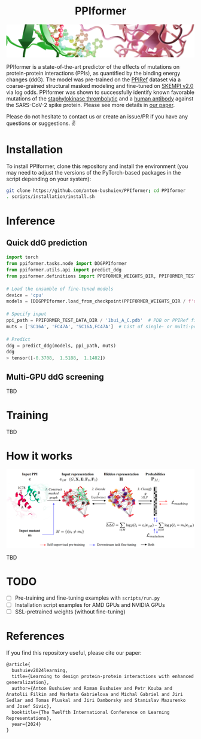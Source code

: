 <div align="center">

# PPIformer

</div>

<p align="center">
  <img src="assets/readme-dimer-close-up.png"/>
</p>

PPIformer is a state-of-the-art predictor of the effects of mutations on protein-protein interactions (PPIs), as quantified by the binding energy changes (ddG). The model was pre-trained on the [PPIRef](https://github.com/anton-bushuiev/PPIRef) dataset via a coarse-grained structural masked modeling and fine-tuned on [SKEMPI v2.0](https://life.bsc.es/pid/skempi2) via log odds. PPIformer was shown to successfully identify known favorable mutations of the [staphylokinase thrombolytic](https://pubmed.ncbi.nlm.nih.gov/10942387/) and a [human antibody](https://www.pnas.org/doi/10.1073/pnas.2122954119) against the SARS-CoV-2 spike protein. Please see more details in [our paper](https://arxiv.org/abs/2310.18515).

Please do not hesitate to contact us or create an issue/PR if you have any questions or suggestions. ✌️

<!-- ![dimer-close-up](https://github.com/anton-bushuiev/PPIformer/assets/67932762/5679f391-daac-4d2b-88c9-40621941ba74) -->

<!-- trained on PPIRef -->

<!-- PPIformer is a transformer-based model for protein-protein interaction (PPI) prediction. It is based on the [Transformer](https://arxiv.org/abs/1706.03762) architecture and uses the [ProtTrans](https://www.biorxiv.org/content/10.1101/2020.07.12.199554v1) model as a backbone. The model is trained on the [BioGRID](https://thebiogrid.org/) database and achieves state-of-the-art performance on the [PPI4DOCK]( -->

# Installation

To install PPIformer, clone this repository and install the environment (you may need to adjust the versions of the PyTorch-based packages in the script depending on your system):
```bash
git clone https://github.com/anton-bushuiev/PPIformer; cd PPIformer
. scripts/installation/install.sh
```

# Inference

## Quick ddG prediction

```python
import torch
from ppiformer.tasks.node import DDGPPIformer
from ppiformer.utils.api import predict_ddg
from ppiformer.definitions import PPIFORMER_WEIGHTS_DIR, PPIFORMER_TEST_DATA_DIR

# Load the ensamble of fine-tuned models
device = 'cpu'
models = [DDGPPIformer.load_from_checkpoint(PPIFORMER_WEIGHTS_DIR / f'ddg_regression/{i}.ckpt', map_location=torch.device(device)).eval() for i in range(3)]

# Specify input
ppi_path = PPIFORMER_TEST_DATA_DIR / '1bui_A_C.pdb'  # PDB or PPIRef file (see https://github.com/anton-bushuiev/PPIRef?tab=readme-ov-file#extracting-ppis)
muts = ['SC16A', 'FC47A', 'SC16A,FC47A']  # List of single- or multi-point mutations

# Predict
ddg = predict_ddg(models, ppi_path, muts)
ddg
> tensor([-0.3708,  1.5188,  1.1482])
```

## Multi-GPU ddG screening

TBD

# Training

TBD

# How it works

<p align="center">
  <img src="assets/readme-architecture.png"/>
</p>

TBD

# TODO

- [ ] Pre-training and fine-tuning examples with `scripts/run.py`
- [ ] Installation script examples for AMD GPUs and NVIDIA GPUs
- [ ] SSL-pretrained weights (without fine-tuning)

# References

If you find this repository useful, please cite our paper:
```
@article{
  bushuiev2024learning,
  title={Learning to design protein-protein interactions with enhanced generalization},
  author={Anton Bushuiev and Roman Bushuiev and Petr Kouba and Anatolii Filkin and Marketa Gabrielova and Michal Gabriel and Jiri Sedlar and Tomas Pluskal and Jiri Damborsky and Stanislav Mazurenko and Josef Sivic},
  booktitle={The Twelfth International Conference on Learning Representations},
  year={2024}
}
```
